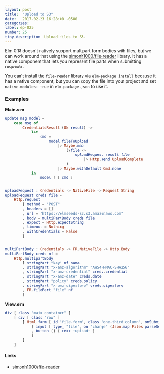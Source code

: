 ```yaml
---
layout: post
title:  "Upload to S3"
date:   2017-02-23 16:28:00 -0500
categories:
label: ep-025
number: 25
tiny_description: Upload files to S3.
---
```


Elm 0.18 doesn't natively support multipart form bodies with files, but we can work around that using the [simonh1000/file-reader](https://github.com/simonh1000/file-reader) library. It has a native component that lets you represent file parts when submitting requests.

You can't install the `file-reader` library via `elm-package install` because it has a native component, but you can copy the file into your project and set `native-modules: true` in `elm-package.json` to use it.


### Examples

**Main.elm**

```elm
update msg model =
    case msg of
        CredentialsResult (Ok result) ->
            let
                cmd =
                    model.fileToUpload
                        |> Maybe.map
                            (\file ->
                                uploadRequest result file
                                    |> Http.send UploadComplete
                            )
                        |> Maybe.withDefault Cmd.none
            in
                model ! [ cmd ]


uploadRequest : Credentials -> NativeFile -> Request String
uploadRequest creds file =
    Http.request
        { method = "POST"
        , headers = []
        , url = "https://elmseeds-s3.s3.amazonaws.com"
        , body = multiPartBody creds file
        , expect = Http.expectString
        , timeout = Nothing
        , withCredentials = False
        }


multiPartBody : Credentials -> FR.NativeFile -> Http.Body
multiPartBody creds nf =
    Http.multipartBody
        [ stringPart "key" nf.name
        , stringPart "x-amz-algorithm" "AWS4-HMAC-SHA256"
        , stringPart "x-amz-credential" creds.credential
        , stringPart "x-amz-date" creds.date
        , stringPart "policy" creds.policy
        , stringPart "x-amz-signature" creds.signature
        , FR.filePart "file" nf
        ]
```

**View.elm**

```elm
div [ class "main container" ]
    [ div [ class "row" ]
        [ Html.form [ id "file-form", class "one-third column", onSubmit UploadImage ]
            [ input [ type_ "file", on "change" (Json.map Files parseSelectedFiles) ] []
            , button [] [ text "Upload" ]
            ]
        ]
    ]
```

#### Links

* [simonh1000/file-reader](https://github.com/simonh1000/file-reader)
